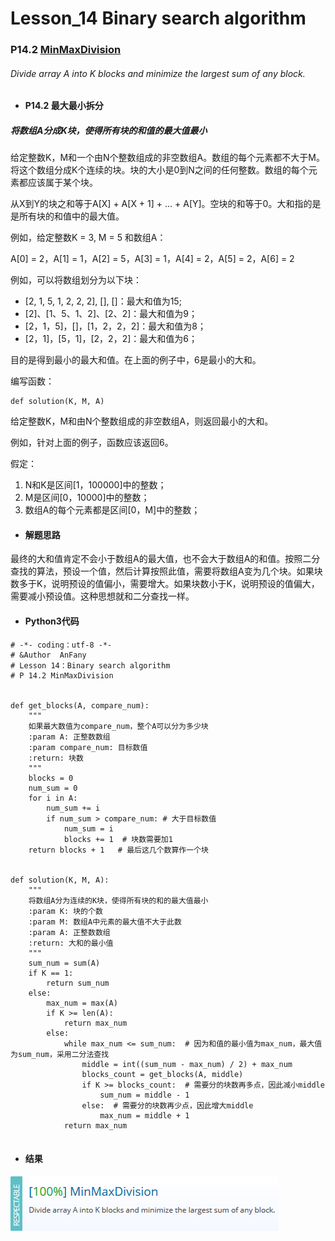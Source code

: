 # Lesson_14 Binary search algorithm  

### P14.2 [MinMaxDivision](https://app.codility.com/programmers/lessons/14-binary_search_algorithm/min_max_division/) 


######  Divide array A into K blocks and minimize the largest sum of any block.


* #### P14.2  最大最小拆分 

##### 将数组A分成K块，使得所有块的和值的最大值最小

给定整数K，M和一个由N个整数组成的非空数组A。数组的每个元素都不大于M。将这个数组分成K个连续的块。块的大小是0到N之间的任何整数。数组的每个元素都应该属于某个块。

从X到Y的块之和等于A[X] + A[X + 1] + ... + A[Y]。空块的和等于0。大和指的是是所有块的和值中的最大值。

例如，给定整数K = 3, M = 5 和数组A：

A[0] = 2，A[1] = 1，A[2] = 5，A[3] = 1，A[4] = 2，A[5] = 2，A[6] = 2

例如，可以将数组划分为以下块：

  * [2, 1, 5, 1, 2, 2, 2], [], []：最大和值为15;
  * [2]、[1、5、1、2]、[2、2]：最大和值为9；
  * [2，1，5]，[]，[1，2，2，2]：最大和值为8；
  * [2，1]，[5，1]，[2，2，2]：最大和值为6；


目的是得到最小的最大和值。在上面的例子中，6是最小的大和。

编写函数：
```
def solution(K, M, A)
```

给定整数K，M和由N个整数组成的非空数组A，则返回最小的大和。

例如，针对上面的例子，函数应该返回6。

假定：

  1. N和K是区间[1，100000]中的整数；
  2. M是区间[0，10000]中的整数；
  3. 数组A的每个元素都是区间[0，M]中的整数；

* #### 解题思路

最终的大和值肯定不会小于数组A的最大值，也不会大于数组A的和值。按照二分查找的算法，预设一个值，然后计算按照此值，需要将数组A变为几个块。如果块数多于K，说明预设的值偏小，需要增大。如果块数小于K，说明预设的值偏大，需要减小预设值。这种思想就和二分查找一样。


* #### Python3代码

```
# -*- coding：utf-8 -*-
# &Author  AnFany
# Lesson 14：Binary search algorithm
# P 14.2 MinMaxDivision


def get_blocks(A, compare_num):
    """
    如果最大数值为compare_num，整个A可以分为多少块
    :param A: 正整数数组
    :param compare_num: 目标数值
    :return: 块数
    """
    blocks = 0
    num_sum = 0
    for i in A:
        num_sum += i
        if num_sum > compare_num: # 大于目标数值
            num_sum = i
            blocks += 1  # 块数需要加1
    return blocks + 1   # 最后这几个数算作一个块


def solution(K, M, A):
    """
    将数组A分为连续的K块，使得所有块的和的最大值最小
    :param K: 块的个数
    :param M: 数组A中元素的最大值不大于此数
    :param A: 正整数数组
    :return: 大和的最小值
    """
    sum_num = sum(A)
    if K == 1:
        return sum_num
    else:
        max_num = max(A)
        if K >= len(A):
            return max_num
        else:
            while max_num <= sum_num:  # 因为和值的最小值为max_num，最大值为sum_num，采用二分法查找
                middle = int((sum_num - max_num) / 2) + max_num
                blocks_count = get_blocks(A, middle)
                if K >= blocks_count:  # 需要分的块数再多点，因此减小middle
                    sum_num = middle - 1
                else:  # 需要分的块数再少点，因此增大middle
                    max_num = middle + 1
            return max_num


```


* #### 结果

![image](https://github.com/Anfany/Codility-Lessons-By-Python3/blob/master/L14_Binary%20search%20algorithm/14.2.png)
